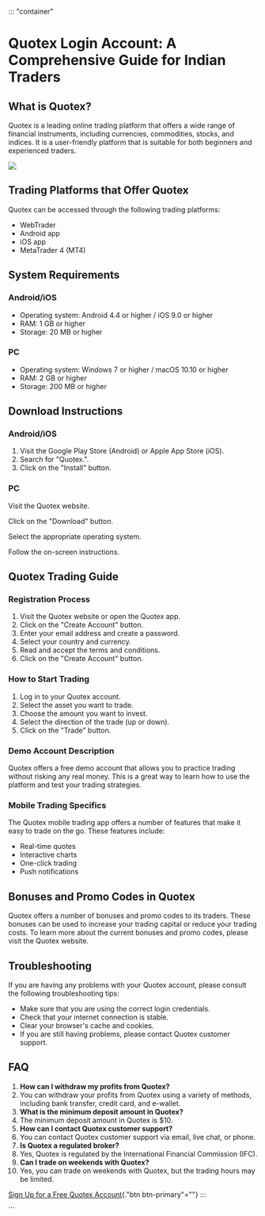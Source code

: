 ::: \"container\"
# Quotex Login Account: A Comprehensive Guide for Indian Traders

## What is Quotex?

Quotex is a leading online trading platform that offers a wide range of
financial instruments, including currencies, commodities, stocks, and
indices. It is a user-friendly platform that is suitable for both
beginners and experienced traders.

[![](https://static.quotex.io/files/12_en/300_250.jpg)](https://traff.sbs/brokerqxlid)

## Trading Platforms that Offer Quotex

Quotex can be accessed through the following trading platforms:

-   WebTrader
-   Android app
-   iOS app
-   MetaTrader 4 (MT4)

## System Requirements

### Android/iOS

-   Operating system: Android 4.4 or higher / iOS 9.0 or higher
-   RAM: 1 GB or higher
-   Storage: 20 MB or higher

### PC

-   Operating system: Windows 7 or higher / macOS 10.10 or higher
-   RAM: 2 GB or higher
-   Storage: 200 MB or higher

## Download Instructions

### Android/iOS

1.  Visit the Google Play Store (Android) or Apple App Store (iOS).
2.  Search for "Quotex.".
3.  Click on the "Install" button.

### PC

Visit the Quotex website.

Click on the "Download" button.

Select the appropriate operating system.

Follow the on-screen instructions.

## Quotex Trading Guide

### Registration Process

1.  Visit the Quotex website or open the Quotex app.
2.  Click on the "Create Account" button.
3.  Enter your email address and create a password.
4.  Select your country and currency.
5.  Read and accept the terms and conditions.
6.  Click on the "Create Account" button.

### How to Start Trading

1.  Log in to your Quotex account.
2.  Select the asset you want to trade.
3.  Choose the amount you want to invest.
4.  Select the direction of the trade (up or down).
5.  Click on the "Trade" button.

### Demo Account Description

Quotex offers a free demo account that allows you to practice trading
without risking any real money. This is a great way to learn how to use
the platform and test your trading strategies.

### Mobile Trading Specifics

The Quotex mobile trading app offers a number of features that make it
easy to trade on the go. These features include:

-   Real-time quotes
-   Interactive charts
-   One-click trading
-   Push notifications

## Bonuses and Promo Codes in Quotex

Quotex offers a number of bonuses and promo codes to its traders. These
bonuses can be used to increase your trading capital or reduce your
trading costs. To learn more about the current bonuses and promo codes,
please visit the Quotex website.

## Troubleshooting

If you are having any problems with your Quotex account, please consult
the following troubleshooting tips:

-   Make sure that you are using the correct login credentials.
-   Check that your internet connection is stable.
-   Clear your browser\'s cache and cookies.
-   If you are still having problems, please contact Quotex customer
    support.

## FAQ

1.  **How can I withdraw my profits from Quotex?**
2.  You can withdraw your profits from Quotex using a variety of
    methods, including bank transfer, credit card, and e-wallet.
3.  **What is the minimum deposit amount in Quotex?**
4.  The minimum deposit amount in Quotex is \$10.
5.  **How can I contact Quotex customer support?**
6.  You can contact Quotex customer support via email, live chat, or
    phone.
7.  **Is Quotex a regulated broker?**
8.  Yes, Quotex is regulated by the International Financial Commission
    (IFC).
9.  **Can I trade on weekends with Quotex?**
10. Yes, you can trade on weekends with Quotex, but the trading hours
    may be limited.

[Sign Up for a Free Quotex
Account](\%22https://traff.sbs/brokerqxsignup\%22){."btn
btn-primary"=""}
:::

\`\`\`

